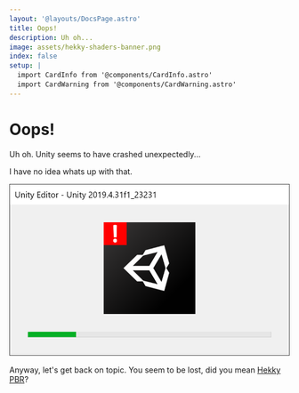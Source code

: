 ```yaml
---
layout: '@layouts/DocsPage.astro'
title: Oops!
description: Uh oh...
image: assets/hekky-shaders-banner.png
index: false
setup: | 
  import CardInfo from '@components/CardInfo.astro'
  import CardWarning from '@components/CardWarning.astro'
---
```

# Oops!

<div class="wrapper-404">
<div class="content-left">

Uh oh. Unity seems to have crashed unexpectedly...

I have no idea whats up with that.

</div>
<div class="content-right">

![Unity Editor Crash Window](/shared/img/unity-crash.png)

</div>
</div>

Anyway, let's get back on topic. You seem to be lost, did you mean [Hekky PBR](/en/shaders/hekky-pbr)?
